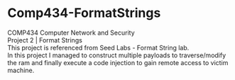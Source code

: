 # Comp434-FormatStrings
COMP434 Computer Network and Security\
Project 2 | Format Strings\
This project is referenced from Seed Labs - Format String lab.\
In this project I managed to construct multiple payloads to traverse/modify the ram and finally execute a code injection to gain remote access to victim machine.
